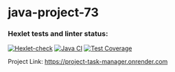 # java-project-73

### Hexlet tests and linter status:
[![Hexlet-check](https://github.com/pythagoreantree/java-project-73/actions/workflows/hexlet-check.yml/badge.svg)](https://github.com/pythagoreantree/java-project-73/actions/workflows/hexlet-check.yml)
[![Java CI](https://github.com/pythagoreantree/java-project-73/actions/workflows/java-ci.yml/badge.svg)](https://github.com/pythagoreantree/java-project-73/actions/workflows/java-ci.yml)
[![Test Coverage](https://api.codeclimate.com/v1/badges/c55f1e8000665445f59d/test_coverage)](https://codeclimate.com/github/pythagoreantree/java-project-73/test_coverage)

Project Link: https://project-task-manager.onrender.com